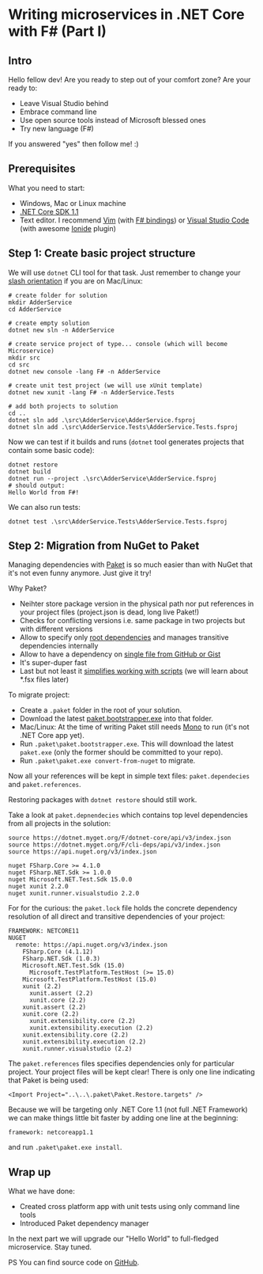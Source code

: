 Writing microservices in .NET Core with F# (Part I)
===

## Intro

Hello fellow dev! Are you ready to step out of your comfort zone? Are your ready to:

* Leave Visual Studio behind
* Embrace command line
* Use open source tools instead of Microsoft blessed ones
* Try new language (F#)

If you answered "yes" then follow me! :)

## Prerequisites

What you need to start:

* Windows, Mac or Linux machine
* [.NET Core SDK 1.1](https://www.microsoft.com/net/download/core)
* Text editor. I recommend [Vim](http://www.vim.org/) (with [F# bindings](https://github.com/fsharp/vim-fsharp)) or [Visual Studio Code](https://code.visualstudio.com/) (with awesome [Ionide](http://ionide.io/) plugin)

## Step 1: Create basic project structure

We will use ``dotnet`` CLI tool for that task. Just remember to change your
 [slash orientation](https://twitter.com/reverentgeek/status/789135336437800960) if you are
 on Mac/Linux:

    # create folder for solution
    mkdir AdderService
    cd AdderService

    # create empty solution
    dotnet new sln -n AdderService

    # create service project of type... console (which will become Microservice)
    mkdir src
    cd src
    dotnet new console -lang F# -n AdderService

    # create unit test project (we will use xUnit template)
    dotnet new xunit -lang F# -n AdderService.Tests

    # add both projects to solution
    cd ..
    dotnet sln add .\src\AdderService\AdderService.fsproj
    dotnet sln add .\src\AdderService.Tests\AdderService.Tests.fsproj

Now we can test if it builds and runs (`dotnet` tool generates projects that contain some basic code):

    dotnet restore
    dotnet build
    dotnet run --project .\src\AdderService\AdderService.fsproj
    # should output:
    Hello World from F#!

We can also run tests:

    dotnet test .\src\AdderService.Tests\AdderService.Tests.fsproj

## Step 2: Migration from NuGet to Paket

Managing dependencies with [Paket](https://fsprojects.github.io/Paket/) is so much easier than with NuGet that it's not even funny anymore. Just give it try!

Why Paket?

* Neihter store package version in the physical path nor put references in your project files (project.json is dead, long live Paket!)
* Checks for conflicting versions i.e. same package in two projects but with different versions
* Allow to specify only [root dependencies](https://fsprojects.github.io/Paket/paket-simplify.html) and manages transitive dependencies internally
* Allow to have a dependency on [single file from GitHub or Gist](https://fsprojects.github.io/Paket/github-dependencies.html)
* It's super-duper fast
* Last but not least it [simplifies working with scripts](https://fsprojects.github.io/Paket/paket-generate-load-scripts.html) (we will learn about *.fsx files later)

To migrate project:

* Create a `.paket` folder in the root of your solution.
* Download the latest [paket.bootstrapper.exe](https://github.com/fsprojects/Paket/releases/latest) into that folder.
* Mac/Linux: At the time of writing Paket still needs [Mono](http://www.mono-project.com/download/) to run (it's not .NET Core app yet).
* Run `.paket\paket.bootstrapper.exe`. This will download the latest `paket.exe` (only the former should be committed to your repo).
* Run `.paket\paket.exe convert-from-nuget` to migrate.

Now all your references will be kept in simple text files: ``paket.dependecies`` and ``paket.references``.

Restoring packages with ``dotnet restore`` should still work.

Take a look at `paket.depnendecies` which contains top level dependencies from all projects in the solution:

    source https://dotnet.myget.org/F/dotnet-core/api/v3/index.json
    source https://dotnet.myget.org/F/cli-deps/api/v3/index.json
    source https://api.nuget.org/v3/index.json

    nuget FSharp.Core >= 4.1.0
    nuget FSharp.NET.Sdk >= 1.0.0
    nuget Microsoft.NET.Test.Sdk 15.0.0
    nuget xunit 2.2.0
    nuget xunit.runner.visualstudio 2.2.0

For for the curious: the ``paket.lock`` file holds the concrete dependency resolution of all direct and transitive dependencies of your project:

    FRAMEWORK: NETCORE11
    NUGET
      remote: https://api.nuget.org/v3/index.json
        FSharp.Core (4.1.12)
        FSharp.NET.Sdk (1.0.3)
        Microsoft.NET.Test.Sdk (15.0)
          Microsoft.TestPlatform.TestHost (>= 15.0)
        Microsoft.TestPlatform.TestHost (15.0)
        xunit (2.2)
          xunit.assert (2.2)
          xunit.core (2.2)
        xunit.assert (2.2)
        xunit.core (2.2)
          xunit.extensibility.core (2.2)
          xunit.extensibility.execution (2.2)
        xunit.extensibility.core (2.2)
        xunit.extensibility.execution (2.2)
        xunit.runner.visualstudio (2.2)

The ``paket.references`` files specifies dependencies only for particular project. Your project files will be kept clear! There is only one line indicating that Paket is being used:

    <Import Project="..\..\.paket\Paket.Restore.targets" />

Because we will be targeting only .NET Core 1.1 (not full .NET Framework) we can make things little bit faster by adding one line at the beginning:

    framework: netcoreapp1.1

and run `.paket\paket.exe install`.

## Wrap up

What we have done:

* Created cross platform app with unit tests using only command line tools
* Introduced Paket dependency manager

In the next part we will upgrade our "Hello World" to full-fledged microservice. Stay tuned.

PS You can find source code on [GitHub]().